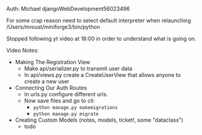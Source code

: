 
Auth:
Michael
djangoWebDevelopment56023496


For some crap reason need to select default interpreter when relaunching
/Users/mroust/miniforge3/bin/python

Stopped following yt video at 18:00 in order to understand what is going on.


Video Notes:
- Making The Registration View
  - Make api/serializer.py to transmit user data
  - In api/views.py create a CreateUserView that allows anyone to create a new user
- Connecting Our Auth Routes
  - In urls.py configure different urls.
  - Now save files and go to cli:
    - `python manage.py makemigrations`
    - `python manage.py migrate`
- Creating Custom Models (notes, models, ticket!, some "dataclass")
  - todo


